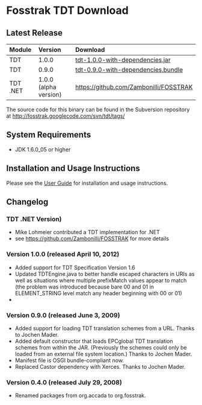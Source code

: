 # Fosstrak TDT Download #



## Latest Release ##

| **Module** | **Version** | **Download** |
|:-----------|:------------|:-------------|
| TDT        | 1.0.0       | [tdt-1.0.0-with-dependencies.jar](https://oss.sonatype.org/content/repositories/public/org/fosstrak/tdt/tdt/1.0.0/tdt-1.0.0-with-dependencies.jar) |
| TDT        | 0.9.0       | [tdt-0.9.0-with-dependencies.bundle](https://oss.sonatype.org/content/repositories/public/org/fosstrak/tdt/tdt/0.9.0/tdt-0.9.0-with-dependencies.bundle) |
| TDT .NET   |  1.0.0 (alpha version) |  https://github.com/Zambonilli/FOSSTRAK |

The source code for this binary can be found in the Subversion repository at http://fosstrak.googlecode.com/svn/tdt/tags/

## System Requirements ##
  * JDK 1.6.0\_05 or higher

## Installation and Usage Instructions ##
Please see the [User Guide](TdtUserGuide.md) for installation and usage instructions.

## Changelog ##

### TDT .NET Version) ###
  * Mike Lohmeier contributed a TDT implementation for .NET
  * see https://github.com/Zambonilli/FOSSTRAK for more details

### Version 1.0.0 (released April 10, 2012) ###
  * Added support for TDT Specification Version 1.6
  * Updated TDTEngine.java to better handle escaped characters in URIs as well as situations where multiple prefixMatch values appear to match (the problem was introduced because bare 00 and 01 in ELEMENT\_STRING level match any header beginning with 00 or 01)
  * 

### Version 0.9.0 (released June 3, 2009) ###
  * Added support for loading TDT translation schemes from a URL. Thanks to Jochen Mader.
  * Added default constructor that loads EPCglobal TDT translation schemes from within the JAR. (Previously the schemes could only be loaded from an external file system location.) Thanks to Jochen Mader.
  * Manifest file is OSGI bundle-compliant now.
  * Replaced Castor dependency with Xerces. Thanks to Jochen Mader.

### Version 0.4.0 (released July 29, 2008) ###
  * Renamed packages from org.accada to org.fosstrak.